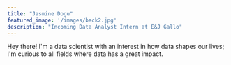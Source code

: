 ```yaml
---
title: "Jasmine Dogu"
featured_image: '/images/back2.jpg'
description: "Incoming Data Analyst Intern at E&J Gallo"
---
```

Hey there! I'm a data scientist with an interest in how data shapes our lives; I'm curious to all fields where data has a great impact.
